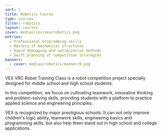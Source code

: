 ```yaml
---
sort: 1
title: Robotics Course
type: courses
filter: robotics
layout: courses
cover: medias/courses/robotics.png
entries:
  - Professional programming skills
  - Mastery of mechanical structures
  - Rapid debugging and optimization methods
  - Swift planning of competition strategies
banners:
  - cover: medias/robotics/banner/0.png
---
```


VEX VRC Robot Training Class is a robot competition project specially designed for middle school and high school students.

In this competition, we focus on cultivating teamwork, innovative thinking and problem-solving skills, providing students with a platform to practice applied science and engineering principles.

VEX is recognized by major prestigious schools. It can not only improve children's logic ability, teamwork skills, engineering basics and programming skills, but also help them stand out in high school and college applications.
